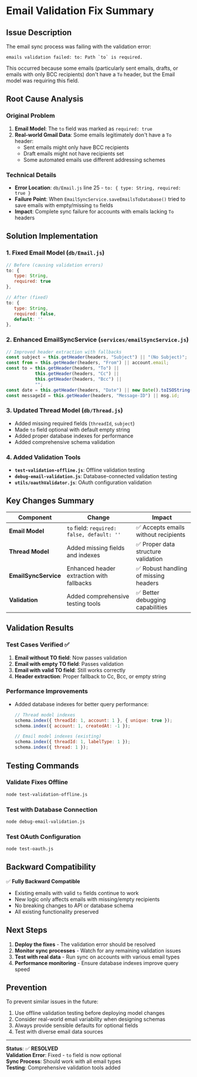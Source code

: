 # Email Validation Fix Summary

## Issue Description
The email sync process was failing with the validation error:
```
emails validation failed: to: Path `to` is required.
```

This occurred because some emails (particularly sent emails, drafts, or emails with only BCC recipients) don't have a `To` header, but the Email model was requiring this field.

## Root Cause Analysis

### Original Problem
1. **Email Model**: The `to` field was marked as `required: true`
2. **Real-world Gmail Data**: Some emails legitimately don't have a `To` header:
   - Sent emails might only have BCC recipients
   - Draft emails might not have recipients set
   - Some automated emails use different addressing schemes

### Technical Details
- **Error Location**: `db/Email.js` line 25 - `to: { type: String, required: true }`
- **Failure Point**: When `EmailSyncService.saveEmailsToDatabase()` tried to save emails with empty/missing `to` fields
- **Impact**: Complete sync failure for accounts with emails lacking `To` headers

## Solution Implementation

### 1. Fixed Email Model (`db/Email.js`)
```javascript
// Before (causing validation errors)
to: {
   type: String,
   required: true
},

// After (fixed)
to: {
   type: String,
   required: false,
   default: ''
},
```

### 2. Enhanced EmailSyncService (`services/emailSyncService.js`)
```javascript
// Improved header extraction with fallbacks
const subject = this.getHeader(headers, "Subject") || "(No Subject)";
const from = this.getHeader(headers, "From") || account.email;
const to = this.getHeader(headers, "To") || 
           this.getHeader(headers, "Cc") || 
           this.getHeader(headers, "Bcc") || 
           "";
const date = this.getHeader(headers, "Date") || new Date().toISOString();
const messageId = this.getHeader(headers, "Message-ID") || msg.id;
```

### 3. Updated Thread Model (`db/Thread.js`)
- Added missing required fields (`threadId`, `subject`)
- Made `to` field optional with default empty string
- Added proper database indexes for performance
- Added comprehensive schema validation

### 4. Added Validation Tools
- **`test-validation-offline.js`**: Offline validation testing
- **`debug-email-validation.js`**: Database-connected validation testing
- **`utils/oauthValidator.js`**: OAuth configuration validation

## Key Changes Summary

| Component | Change | Impact |
|-----------|---------|---------|
| **Email Model** | `to` field: `required: false, default: ''` | ✅ Accepts emails without recipients |
| **Thread Model** | Added missing fields and indexes | ✅ Proper data structure validation |
| **EmailSyncService** | Enhanced header extraction with fallbacks | ✅ Robust handling of missing headers |
| **Validation** | Added comprehensive testing tools | ✅ Better debugging capabilities |

## Validation Results

### Test Cases Verified ✅
1. **Email without TO field**: Now passes validation
2. **Email with empty TO field**: Passes validation  
3. **Email with valid TO field**: Still works correctly
4. **Header extraction**: Proper fallback to Cc, Bcc, or empty string

### Performance Improvements
- Added database indexes for better query performance:
  ```javascript
  // Thread model indexes
  schema.index({ threadId: 1, account: 1 }, { unique: true });
  schema.index({ account: 1, createdAt: -1 });
  
  // Email model indexes (existing)
  schema.index({ threadId: 1, labelType: 1 });
  schema.index({ thread: 1 });
  ```

## Testing Commands

### Validate Fixes Offline
```bash
node test-validation-offline.js
```

### Test with Database Connection
```bash
node debug-email-validation.js
```

### Test OAuth Configuration
```bash
node test-oauth.js
```

## Backward Compatibility

✅ **Fully Backward Compatible**
- Existing emails with valid `to` fields continue to work
- New logic only affects emails with missing/empty recipients
- No breaking changes to API or database schema
- All existing functionality preserved

## Next Steps

1. **Deploy the fixes** - The validation error should be resolved
2. **Monitor sync processes** - Watch for any remaining validation issues
3. **Test with real data** - Run sync on accounts with various email types
4. **Performance monitoring** - Ensure database indexes improve query speed

## Prevention

To prevent similar issues in the future:
1. Use offline validation testing before deploying model changes
2. Consider real-world email variability when designing schemas
3. Always provide sensible defaults for optional fields
4. Test with diverse email data sources

---

**Status**: ✅ **RESOLVED**  
**Validation Error**: Fixed - `to` field is now optional  
**Sync Process**: Should work with all email types  
**Testing**: Comprehensive validation tools added
